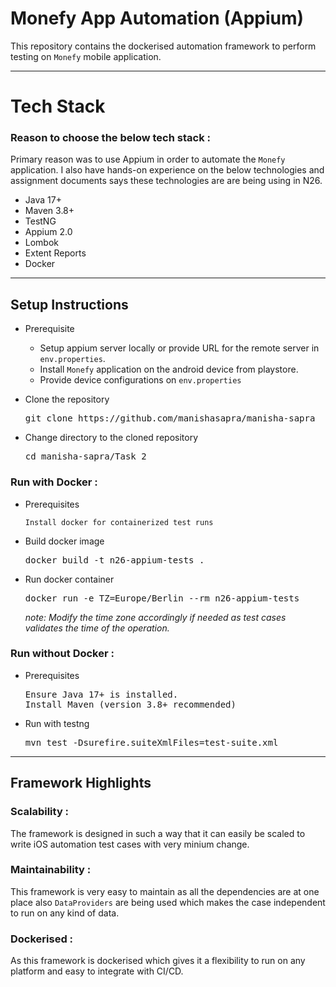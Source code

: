 # Monefy App Automation (Appium)

This repository contains the dockerised automation framework to perform testing on `Monefy` mobile application.

---

# Tech Stack

###  Reason to choose the below tech stack :
Primary reason was to use Appium in order to automate the `Monefy` application. I also have hands-on experience on the below technologies and assignment documents says these technologies are are being using in N26.

- Java 17+
- Maven 3.8+
- TestNG
- Appium 2.0
- Lombok
- Extent Reports
- Docker

---
## Setup Instructions

- Prerequisite
    - Setup appium server locally or provide URL for the remote server in `env.properties`.
    - Install `Monefy` application on the android device from playstore.
    - Provide device configurations on `env.properties`


- Clone the repository
  <pre>git clone https://github.com/manishasapra/manisha-sapra</pre>
- Change directory to the cloned repository
  <pre>cd manisha-sapra/Task_2</pre>

### Run with Docker :

- Prerequisites

  `Install docker for containerized test runs`


- Build docker image
  <pre>docker build -t n26-appium-tests .</pre>
- Run docker container
  <pre>docker run -e TZ=Europe/Berlin --rm n26-appium-tests</pre>
    _note: Modify the time zone accordingly if needed as test cases validates the time of the operation._ 

### Run without Docker :

- Prerequisites
  <pre>Ensure Java 17+ is installed.<br/>Install Maven (version 3.8+ recommended)<br/></pre>
- Run with testng
  <pre>mvn test -Dsurefire.suiteXmlFiles=test-suite.xml</pre>

---
## Framework Highlights

### Scalability :
The framework is designed in such a way that it can easily be scaled to write iOS automation test cases with very minium change.

### Maintainability :
This framework is very easy to maintain as all the dependencies are at one place also `DataProviders` are being used which makes the case independent to run on any kind of data.

### Dockerised :
As this framework is dockerised which gives it a flexibility to run on any platform and easy to integrate with CI/CD.
